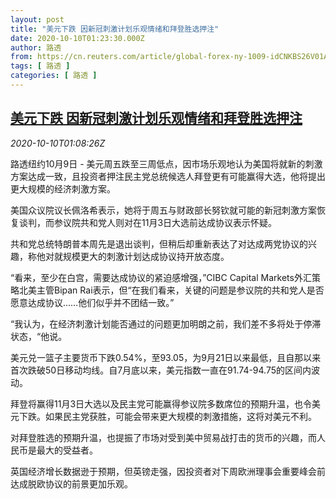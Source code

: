```yaml
---
layout: post
title: "美元下跌 因新冠刺激计划乐观情绪和拜登胜选押注"
date: 2020-10-10T01:23:30.000Z
author: 路透
from: https://cn.reuters.com/article/global-forex-ny-1009-idCNKBS26V01A
tags: [ 路透 ]
categories: [ 路透 ]
---
```

<!--1602293010000-->
[美元下跌 因新冠刺激计划乐观情绪和拜登胜选押注](https://cn.reuters.com/article/global-forex-ny-1009-idCNKBS26V01A)
------

<div>
<div><i>2020-10-10T01:08:26Z</i></div><p>路透纽约10月9日 - 美元周五跌至三周低点，因市场乐观地认为美国将就新的刺激方案达成一致，且投资者押注民主党总统候选人拜登更有可能赢得大选，他将提出更大规模的经济刺激方案。</p><p>美国众议院议长佩洛希表示，她将于周五与财政部长努钦就可能的新冠刺激方案恢复谈判，而参议院共和党人则对在11月3日大选前达成协议表示怀疑。</p><p>共和党总统特朗普本周先是退出谈判，但稍后却重新表达了对达成两党协议的兴趣，称他对就规模更大的刺激计划达成协议持开放态度。</p><p>“看来，至少在白宫，需要达成协议的紧迫感增强，”CIBC Capital Markets外汇策略北美主管Bipan Rai表示，但“在我们看来，关键的问题是参议院的共和党人是否愿意达成协议……他们似乎并不团结一致。”</p><p>“我认为，在经济刺激计划能否通过的问题更加明朗之前，我们差不多将处于停滞状态，“他说。</p><p>美元兑一篮子主要货币下跌0.54%，至93.05，为9月21日以来最低，且自那以来首次跌破50日移动均线。自7月底以来，美元指数一直在91.74-94.75的区间内波动。</p><p>拜登将赢得11月3日大选以及民主党可能赢得参议院多数席位的预期升温，也令美元下跌。如果民主党获胜，可能会带来更大规模的刺激措施，这将对美元不利。</p><p>对拜登胜选的预期升温，也提振了市场对受到美中贸易战打击的货币的兴趣，而人民币是最大的受益者。</p><p>英国经济增长数据逊于预期，但英镑走强，因投资者对下周欧洲理事会重要峰会前达成脱欧协议的前景更加乐观。</p>
</div>

